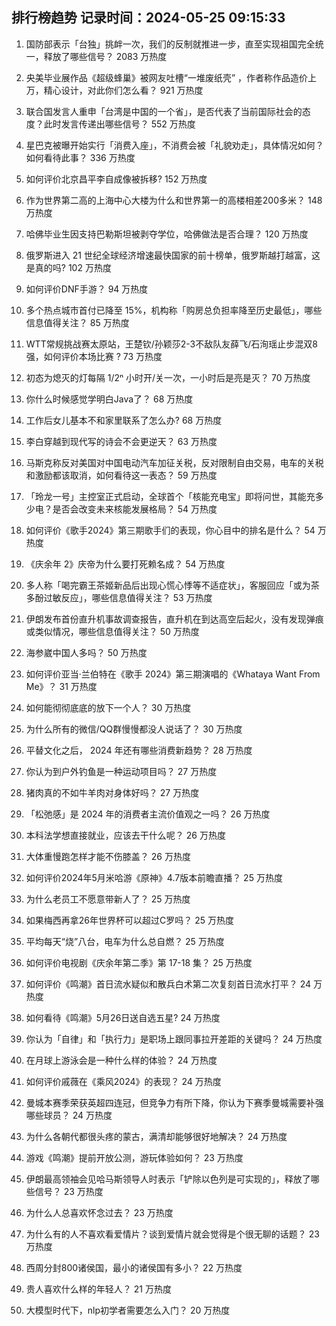 
## 排行榜趋势 记录时间：2024-05-25 09:15:33
  
  1. 国防部表示「台独」挑衅一次，我们的反制就推进一步，直至实现祖国完全统一，释放了哪些信号？ 2083 万热度
    
  2. 央美毕业展作品《超级蜂巢》被网友吐槽“一堆废纸壳” ，作者称作品造价上万，精心设计，对此你们怎么看？ 921 万热度
    
  3. 联合国发言人重申「台湾是中国的一个省」，是否代表了当前国际社会的态度？此时发言传递出哪些信号？ 552 万热度
    
  4. 星巴克被曝开始实行「消费入座」，不消费会被「礼貌劝走」，具体情况如何？如何看待此事？ 336 万热度
    
  5. 如何评价北京昌平李自成像被拆移? 152 万热度
    
  6. 作为世界第二高的上海中心大楼为什么和世界第一的高楼相差200多米？ 148 万热度
    
  7. 哈佛毕业生因支持巴勒斯坦被剥夺学位，哈佛做法是否合理？ 120 万热度
    
  8. 俄罗斯进入 21 世纪全球经济增速最快国家的前十榜单，俄罗斯越打越富，这是真的吗? 102 万热度
    
  9. 如何评价DNF手游？ 94 万热度
    
  10. 多个热点城市首付已降至 15%，机构称「购房总负担率降至历史最低」，哪些信息值得关注？ 85 万热度
    
  11. WTT常规挑战赛太原站，王楚钦/孙颖莎2-3不敌队友薛飞/石洵瑶止步混双8强，如何评价本场比赛 ? 73 万热度
    
  12. 初态为熄灭的灯每隔 1/2ⁿ 小时开/关一次，一小时后是亮是灭？ 70 万热度
    
  13. 你什么时候感觉学明白Java了？ 68 万热度
    
  14. 工作后女儿基本不和家里联系了怎么办? 68 万热度
    
  15. 李白穿越到现代写的诗会不会更逆天？ 63 万热度
    
  16. 马斯克称反对美国对中国电动汽车加征关税，反对限制自由交易，电车的关税和激励都该取消，如何看待这一表态？ 59 万热度
    
  17. 「玲龙一号」主控室正式启动，全球首个「核能充电宝」即将问世，其能充多少电？是否会改变未来核能发展格局？ 54 万热度
    
  18. 如何评价《歌手2024》第三期歌手们的表现，你心目中的排名是什么？ 54 万热度
    
  19. 《庆余年 2》庆帝为什么要打死赖名成？ 54 万热度
    
  20. 多人称「喝完霸王茶姬新品后出现心慌心悸等不适症状」，客服回应「或为茶多酚过敏反应」，哪些信息值得关注？ 53 万热度
    
  21. 伊朗发布首份直升机事故调查报告，直升机在到达高空后起火，没有发现弹痕或类似情况，哪些信息值得关注？ 50 万热度
    
  22. 海参崴中国人多吗？ 50 万热度
    
  23. 如何评价亚当·兰伯特在《歌手 2024》第三期演唱的《Whataya Want From Me》？ 31 万热度
    
  24. 如何能彻彻底底的放下一个人？ 30 万热度
    
  25. 为什么所有的微信/QQ群慢慢都没人说话了？ 30 万热度
    
  26. 平替文化之后， 2024 年还有哪些消费新趋势？ 28 万热度
    
  27. 你认为到户外钓鱼是一种运动项目吗？ 27 万热度
    
  28. 猪肉真的不如牛羊肉对身体好吗？ 27 万热度
    
  29. 「松弛感」是 2024 年的消费者主流价值观之一吗？ 26 万热度
    
  30. 本科法学想直接就业，应该去干什么呢？ 26 万热度
    
  31. 大体重慢跑怎样才能不伤膝盖？ 26 万热度
    
  32. 如何评价2024年5月米哈游《原神》4.7版本前瞻直播？ 25 万热度
    
  33. 为什么老员工不愿意带新人了？ 25 万热度
    
  34. 如果梅西再拿26年世界杯可以超过C罗吗？ 25 万热度
    
  35. 平均每天“烧”八台，电车为什么总自燃？ 25 万热度
    
  36. 如何评价电视剧《庆余年第二季》第 17-18 集？ 25 万热度
    
  37. 如何评价《鸣潮》首日流水疑似和散兵白术第二次复刻首日流水打平？ 24 万热度
    
  38. 如何看待《鸣潮》5月26日送自选五星? 24 万热度
    
  39. 你认为「自律」和「执行力」是职场上跟同事拉开差距的关键吗？ 24 万热度
    
  40. 在月球上游泳会是一种什么样的体验？ 24 万热度
    
  41. 如何评价戚薇在《乘风2024》的表现？ 24 万热度
    
  42. 曼城本赛季荣获英超四连冠，但竞争力有所下降，你认为下赛季曼城需要补强哪些球员？ 24 万热度
    
  43. 为什么各朝代都很头疼的蒙古，满清却能够很好地解决？ 24 万热度
    
  44. 游戏《鸣潮》提前开放公测，游玩体验如何？ 23 万热度
    
  45. 伊朗最高领袖会见哈马斯领导人时表示「铲除以色列是可实现的」，释放了哪些信号？ 23 万热度
    
  46. 为什么人总喜欢怀念过去？ 23 万热度
    
  47. 为什么有的人不喜欢看爱情片？谈到爱情片就会觉得是个很无聊的话题？ 23 万热度
    
  48. 西周分封800诸侯国，最小的诸侯国有多小？ 22 万热度
    
  49. 贵人喜欢什么样的年轻人？ 21 万热度
    
  50. 大模型时代下，nlp初学者需要怎么入门？ 20 万热度
    
